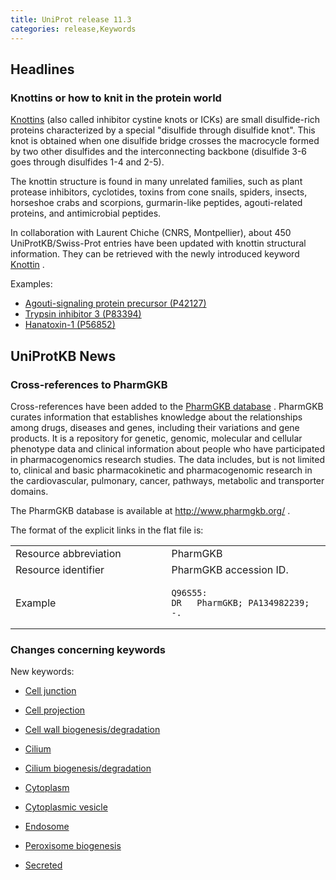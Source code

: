 ```yaml
---
title: UniProt release 11.3
categories: release,Keywords
---
```


## Headlines

### Knottins or how to knit in the protein world

[Knottins](http://knottin.cbs.cnrs.fr/) (also called inhibitor cystine knots or ICKs) are small disulfide-rich proteins characterized by a special "disulfide through disulfide knot". This knot is obtained when one disulfide bridge crosses the macrocycle formed by two other disulfides and the interconnecting backbone (disulfide 3-6 goes through disulfides 1-4 and 2-5).

The knottin structure is found in many unrelated families, such as plant protease inhibitors, cyclotides, toxins from cone snails, spiders, insects, horseshoe crabs and scorpions, gurmarin-like peptides, agouti-related proteins, and antimicrobial peptides.

In collaboration with Laurent Chiche (CNRS, Montpellier), about 450 UniProtKB/Swiss-Prot entries have been updated with knottin structural information. They can be retrieved with the newly introduced keyword [Knottin](http://www.uniprot.org/keywords/KW-0960) .

Examples:

-   [Agouti-signaling protein precursor (P42127)](http://www.uniprot.org/uniprot/P42127)
-   [Trypsin inhibitor 3 (P83394)](http://www.uniprot.org/uniprot/P83394)
-   [Hanatoxin-1 (P56852)](http://www.uniprot.org/uniprot/P56852)

## UniProtKB News

### Cross-references to PharmGKB

Cross-references have been added to the [PharmGKB database](http://www.pharmgkb.org/) . PharmGKB curates information that establishes knowledge about the relationships among drugs, diseases and genes, including their variations and gene products. It is a repository for genetic, genomic, molecular and cellular phenotype data and clinical information about people who have participated in pharmacogenomics research studies. The data includes, but is not limited to, clinical and basic pharmacokinetic and pharmacogenomic research in the cardiovascular, pulmonary, cancer, pathways, metabolic and transporter domains.

The PharmGKB database is available at <http://www.pharmgkb.org/> .

The format of the explicit links in the flat file is:

<table><colgroup><col style="width: 49%" /><col style="width: 50%" /></colgroup><tbody><tr class="odd"><td>Resource abbreviation</td><td>PharmGKB</td></tr><tr class="even"><td>Resource identifier</td><td>PharmGKB accession ID.</td></tr><tr class="odd"><td>Example</td><td><pre><code>Q96S55:
DR   PharmGKB; PA134982239; -.</code></pre></td></tr></tbody></table>

### Changes concerning keywords

New keywords:

-   [Cell junction](http://www.uniprot.org/keywords/KW-0965)

<!-- -->

-   [Cell projection](http://www.uniprot.org/keywords/KW-0966)

<!-- -->

-   [Cell wall biogenesis/degradation](http://www.uniprot.org/keywords/KW-0961)

<!-- -->

-   [Cilium](http://www.uniprot.org/keywords/KW-0969)

<!-- -->

-   [Cilium biogenesis/degradation](http://www.uniprot.org/keywords/KW-0970)

<!-- -->

-   [Cytoplasm](http://www.uniprot.org/keywords/KW-0963)

<!-- -->

-   [Cytoplasmic vesicle](http://www.uniprot.org/keywords/KW-0968)

<!-- -->

-   [Endosome](http://www.uniprot.org/keywords/KW-0967)

<!-- -->

-   [Peroxisome biogenesis](http://www.uniprot.org/keywords/KW-0962)

<!-- -->

-   [Secreted](http://www.uniprot.org/keywords/KW-0964)
